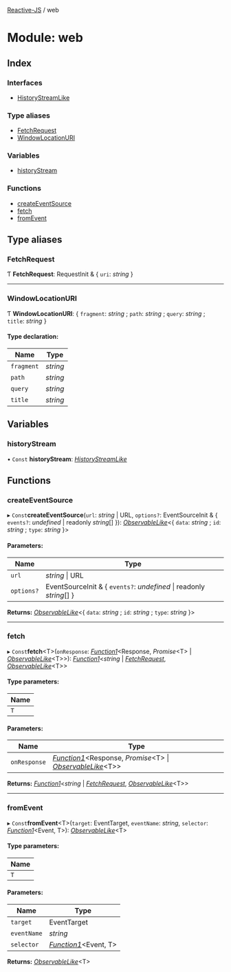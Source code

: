 [Reactive-JS](../README.md) / web

# Module: web

## Index

### Interfaces

* [HistoryStreamLike](../interfaces/web.historystreamlike.md)

### Type aliases

* [FetchRequest](web.md#fetchrequest)
* [WindowLocationURI](web.md#windowlocationuri)

### Variables

* [historyStream](web.md#historystream)

### Functions

* [createEventSource](web.md#createeventsource)
* [fetch](web.md#fetch)
* [fromEvent](web.md#fromevent)

## Type aliases

### FetchRequest

Ƭ **FetchRequest**: RequestInit & { `uri`: *string*  }

___

### WindowLocationURI

Ƭ **WindowLocationURI**: { `fragment`: *string* ; `path`: *string* ; `query`: *string* ; `title`: *string*  }

#### Type declaration:

Name | Type |
------ | ------ |
`fragment` | *string* |
`path` | *string* |
`query` | *string* |
`title` | *string* |

## Variables

### historyStream

• `Const` **historyStream**: [*HistoryStreamLike*](../interfaces/web.historystreamlike.md)

## Functions

### createEventSource

▸ `Const`**createEventSource**(`url`: *string* \| URL, `options?`: EventSourceInit & { `events?`: *undefined* \| readonly *string*[]  }): [*ObservableLike*](../interfaces/observable.observablelike.md)<{ `data`: *string* ; `id`: *string* ; `type`: *string*  }\>

#### Parameters:

Name | Type |
------ | ------ |
`url` | *string* \| URL |
`options?` | EventSourceInit & { `events?`: *undefined* \| readonly *string*[]  } |

**Returns:** [*ObservableLike*](../interfaces/observable.observablelike.md)<{ `data`: *string* ; `id`: *string* ; `type`: *string*  }\>

___

### fetch

▸ `Const`**fetch**<T\>(`onResponse`: [*Function1*](functions.md#function1)<Response, *Promise*<T\> \| [*ObservableLike*](../interfaces/observable.observablelike.md)<T\>\>): [*Function1*](functions.md#function1)<*string* \| [*FetchRequest*](web.md#fetchrequest), [*ObservableLike*](../interfaces/observable.observablelike.md)<T\>\>

#### Type parameters:

Name |
------ |
`T` |

#### Parameters:

Name | Type |
------ | ------ |
`onResponse` | [*Function1*](functions.md#function1)<Response, *Promise*<T\> \| [*ObservableLike*](../interfaces/observable.observablelike.md)<T\>\> |

**Returns:** [*Function1*](functions.md#function1)<*string* \| [*FetchRequest*](web.md#fetchrequest), [*ObservableLike*](../interfaces/observable.observablelike.md)<T\>\>

___

### fromEvent

▸ `Const`**fromEvent**<T\>(`target`: EventTarget, `eventName`: *string*, `selector`: [*Function1*](functions.md#function1)<Event, T\>): [*ObservableLike*](../interfaces/observable.observablelike.md)<T\>

#### Type parameters:

Name |
------ |
`T` |

#### Parameters:

Name | Type |
------ | ------ |
`target` | EventTarget |
`eventName` | *string* |
`selector` | [*Function1*](functions.md#function1)<Event, T\> |

**Returns:** [*ObservableLike*](../interfaces/observable.observablelike.md)<T\>
